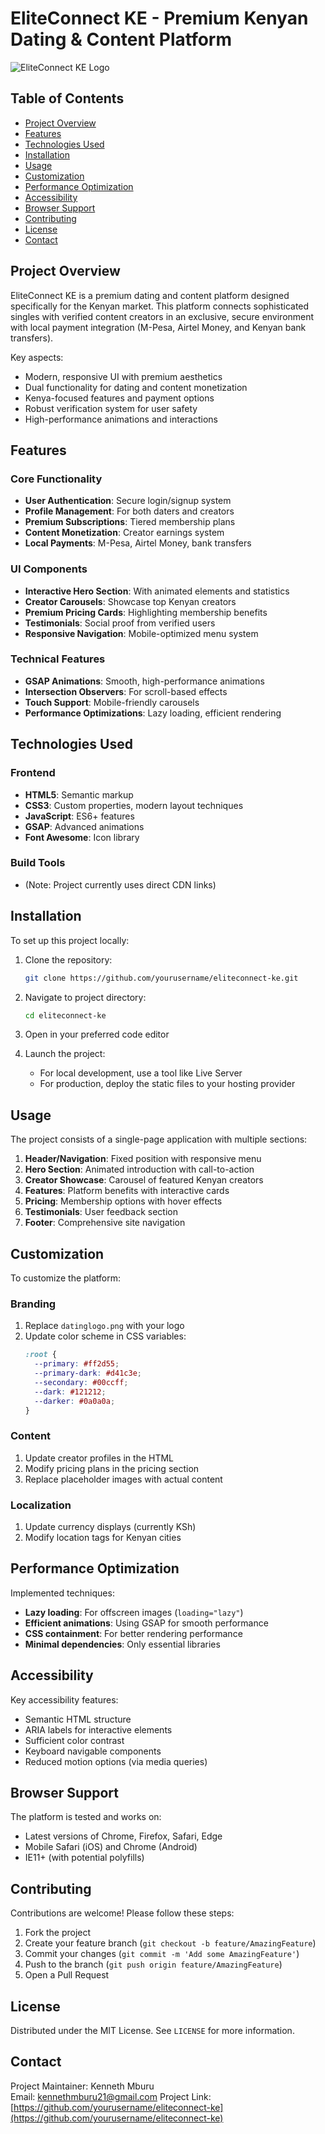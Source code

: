# EliteConnect KE - Premium Kenyan Dating & Content Platform

![EliteConnect KE Logo](./datinglogo.png)

## Table of Contents
- [Project Overview](#project-overview)
- [Features](#features)
- [Technologies Used](#technologies-used)
- [Installation](#installation)
- [Usage](#usage)
- [Customization](#customization)
- [Performance Optimization](#performance-optimization)
- [Accessibility](#accessibility)
- [Browser Support](#browser-support)
- [Contributing](#contributing)
- [License](#license)
- [Contact](#contact)

## Project Overview

EliteConnect KE is a premium dating and content platform designed specifically for the Kenyan market. This platform connects sophisticated singles with verified content creators in an exclusive, secure environment with local payment integration (M-Pesa, Airtel Money, and Kenyan bank transfers).

Key aspects:
- Modern, responsive UI with premium aesthetics
- Dual functionality for dating and content monetization
- Kenya-focused features and payment options
- Robust verification system for user safety
- High-performance animations and interactions

## Features

### Core Functionality
- **User Authentication**: Secure login/signup system
- **Profile Management**: For both daters and creators
- **Premium Subscriptions**: Tiered membership plans
- **Content Monetization**: Creator earnings system
- **Local Payments**: M-Pesa, Airtel Money, bank transfers

### UI Components
- **Interactive Hero Section**: With animated elements and statistics
- **Creator Carousels**: Showcase top Kenyan creators
- **Premium Pricing Cards**: Highlighting membership benefits
- **Testimonials**: Social proof from verified users
- **Responsive Navigation**: Mobile-optimized menu system

### Technical Features
- **GSAP Animations**: Smooth, high-performance animations
- **Intersection Observers**: For scroll-based effects
- **Touch Support**: Mobile-friendly carousels
- **Performance Optimizations**: Lazy loading, efficient rendering

## Technologies Used

### Frontend
- **HTML5**: Semantic markup
- **CSS3**: Custom properties, modern layout techniques
- **JavaScript**: ES6+ features
- **GSAP**: Advanced animations
- **Font Awesome**: Icon library

### Build Tools
- (Note: Project currently uses direct CDN links)

## Installation

To set up this project locally:

1. Clone the repository:
   ```bash
   git clone https://github.com/yourusername/eliteconnect-ke.git
   ```

2. Navigate to project directory:
   ```bash
   cd eliteconnect-ke
   ```

3. Open in your preferred code editor

4. Launch the project:
   - For local development, use a tool like Live Server
   - For production, deploy the static files to your hosting provider

## Usage

The project consists of a single-page application with multiple sections:

1. **Header/Navigation**: Fixed position with responsive menu
2. **Hero Section**: Animated introduction with call-to-action
3. **Creator Showcase**: Carousel of featured Kenyan creators
4. **Features**: Platform benefits with interactive cards
5. **Pricing**: Membership options with hover effects
6. **Testimonials**: User feedback section
7. **Footer**: Comprehensive site navigation

## Customization

To customize the platform:

### Branding
1. Replace `datinglogo.png` with your logo
2. Update color scheme in CSS variables:
   ```css
   :root {
     --primary: #ff2d55;
     --primary-dark: #d41c3e;
     --secondary: #00ccff;
     --dark: #121212;
     --darker: #0a0a0a;
   }
   ```

### Content
1. Update creator profiles in the HTML
2. Modify pricing plans in the pricing section
3. Replace placeholder images with actual content

### Localization
1. Update currency displays (currently KSh)
2. Modify location tags for Kenyan cities

## Performance Optimization

Implemented techniques:
- **Lazy loading**: For offscreen images (`loading="lazy"`)
- **Efficient animations**: Using GSAP for smooth performance
- **CSS containment**: For better rendering performance
- **Minimal dependencies**: Only essential libraries

## Accessibility

Key accessibility features:
- Semantic HTML structure
- ARIA labels for interactive elements
- Sufficient color contrast
- Keyboard navigable components
- Reduced motion options (via media queries)

## Browser Support

The platform is tested and works on:
- Latest versions of Chrome, Firefox, Safari, Edge
- Mobile Safari (iOS) and Chrome (Android)
- IE11+ (with potential polyfills)

## Contributing

Contributions are welcome! Please follow these steps:

1. Fork the project
2. Create your feature branch (`git checkout -b feature/AmazingFeature`)
3. Commit your changes (`git commit -m 'Add some AmazingFeature'`)
4. Push to the branch (`git push origin feature/AmazingFeature`)
5. Open a Pull Request

## License

Distributed under the MIT License. See `LICENSE` for more information.

## Contact

Project Maintainer: Kenneth Mburu  
Email: kennethmburu21@gmail.com 
Project Link: [https://github.com/yourusername/eliteconnect-ke](https://github.com/yourusername/eliteconnect-ke)